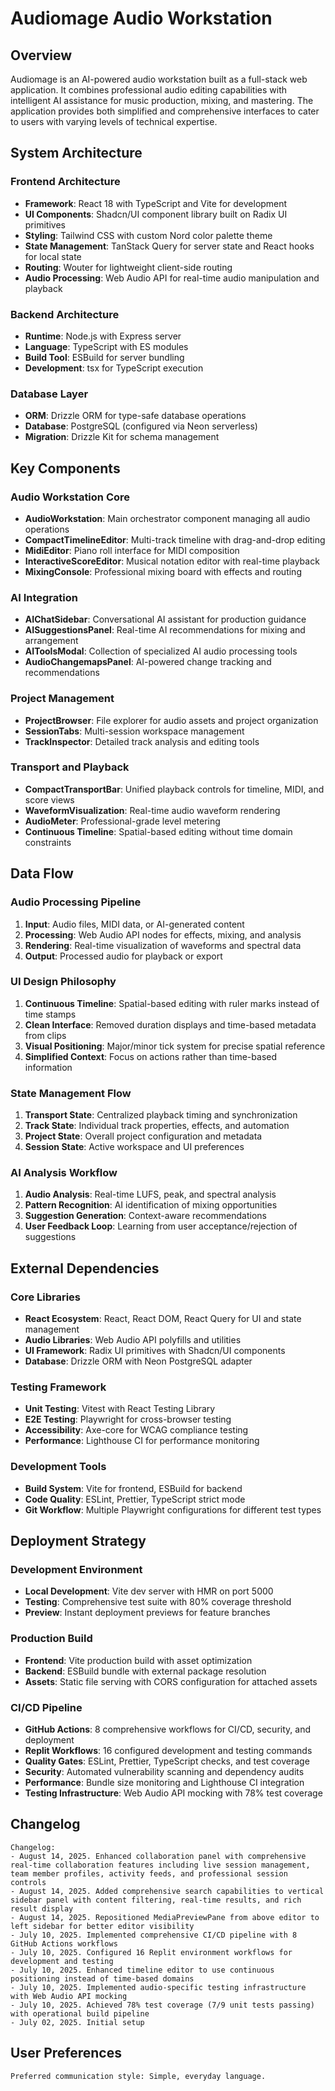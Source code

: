 # Audiomage Audio Workstation

## Overview

Audiomage is an AI-powered audio workstation built as a full-stack web application. It combines professional audio editing capabilities with intelligent AI assistance for music production, mixing, and mastering. The application provides both simplified and comprehensive interfaces to cater to users with varying levels of technical expertise.

## System Architecture

### Frontend Architecture
- **Framework**: React 18 with TypeScript and Vite for development
- **UI Components**: Shadcn/UI component library built on Radix UI primitives
- **Styling**: Tailwind CSS with custom Nord color palette theme
- **State Management**: TanStack Query for server state and React hooks for local state
- **Routing**: Wouter for lightweight client-side routing
- **Audio Processing**: Web Audio API for real-time audio manipulation and playback

### Backend Architecture
- **Runtime**: Node.js with Express server
- **Language**: TypeScript with ES modules
- **Build Tool**: ESBuild for server bundling
- **Development**: tsx for TypeScript execution

### Database Layer
- **ORM**: Drizzle ORM for type-safe database operations
- **Database**: PostgreSQL (configured via Neon serverless)
- **Migration**: Drizzle Kit for schema management

## Key Components

### Audio Workstation Core
- **AudioWorkstation**: Main orchestrator component managing all audio operations
- **CompactTimelineEditor**: Multi-track timeline with drag-and-drop editing
- **MidiEditor**: Piano roll interface for MIDI composition
- **InteractiveScoreEditor**: Musical notation editor with real-time playback
- **MixingConsole**: Professional mixing board with effects and routing

### AI Integration
- **AIChatSidebar**: Conversational AI assistant for production guidance
- **AISuggestionsPanel**: Real-time AI recommendations for mixing and arrangement
- **AIToolsModal**: Collection of specialized AI audio processing tools
- **AudioChangemapsPanel**: AI-powered change tracking and recommendations

### Project Management
- **ProjectBrowser**: File explorer for audio assets and project organization
- **SessionTabs**: Multi-session workspace management
- **TrackInspector**: Detailed track analysis and editing tools

### Transport and Playback
- **CompactTransportBar**: Unified playback controls for timeline, MIDI, and score views
- **WaveformVisualization**: Real-time audio waveform rendering
- **AudioMeter**: Professional-grade level metering
- **Continuous Timeline**: Spatial-based editing without time domain constraints

## Data Flow

### Audio Processing Pipeline
1. **Input**: Audio files, MIDI data, or AI-generated content
2. **Processing**: Web Audio API nodes for effects, mixing, and analysis
3. **Rendering**: Real-time visualization of waveforms and spectral data
4. **Output**: Processed audio for playback or export

### UI Design Philosophy
1. **Continuous Timeline**: Spatial-based editing with ruler marks instead of time stamps
2. **Clean Interface**: Removed duration displays and time-based metadata from clips
3. **Visual Positioning**: Major/minor tick system for precise spatial reference
4. **Simplified Context**: Focus on actions rather than time-based information

### State Management Flow
1. **Transport State**: Centralized playback timing and synchronization
2. **Track State**: Individual track properties, effects, and automation
3. **Project State**: Overall project configuration and metadata
4. **Session State**: Active workspace and UI preferences

### AI Analysis Workflow
1. **Audio Analysis**: Real-time LUFS, peak, and spectral analysis
2. **Pattern Recognition**: AI identification of mixing opportunities
3. **Suggestion Generation**: Context-aware recommendations
4. **User Feedback Loop**: Learning from user acceptance/rejection of suggestions

## External Dependencies

### Core Libraries
- **React Ecosystem**: React, React DOM, React Query for UI and state management
- **Audio Libraries**: Web Audio API polyfills and utilities
- **UI Framework**: Radix UI primitives with Shadcn/UI components
- **Database**: Drizzle ORM with Neon PostgreSQL adapter

### Testing Framework
- **Unit Testing**: Vitest with React Testing Library
- **E2E Testing**: Playwright for cross-browser testing
- **Accessibility**: Axe-core for WCAG compliance testing
- **Performance**: Lighthouse CI for performance monitoring

### Development Tools
- **Build System**: Vite for frontend, ESBuild for backend
- **Code Quality**: ESLint, Prettier, TypeScript strict mode
- **Git Workflow**: Multiple Playwright configurations for different test types

## Deployment Strategy

### Development Environment
- **Local Development**: Vite dev server with HMR on port 5000
- **Testing**: Comprehensive test suite with 80% coverage threshold
- **Preview**: Instant deployment previews for feature branches

### Production Build
- **Frontend**: Vite production build with asset optimization
- **Backend**: ESBuild bundle with external package resolution
- **Assets**: Static file serving with CORS configuration for attached assets

### CI/CD Pipeline
- **GitHub Actions**: 8 comprehensive workflows for CI/CD, security, and deployment
- **Replit Workflows**: 16 configured development and testing commands
- **Quality Gates**: ESLint, Prettier, TypeScript checks, and test coverage
- **Security**: Automated vulnerability scanning and dependency audits
- **Performance**: Bundle size monitoring and Lighthouse CI integration
- **Testing Infrastructure**: Web Audio API mocking with 78% test coverage

## Changelog

```
Changelog:
- August 14, 2025. Enhanced collaboration panel with comprehensive real-time collaboration features including live session management, team member profiles, activity feeds, and professional session controls
- August 14, 2025. Added comprehensive search capabilities to vertical sidebar panel with content filtering, real-time results, and rich result display
- August 14, 2025. Repositioned MediaPreviewPane from above editor to left sidebar for better editor visibility
- July 10, 2025. Implemented comprehensive CI/CD pipeline with 8 GitHub Actions workflows
- July 10, 2025. Configured 16 Replit environment workflows for development and testing
- July 10, 2025. Enhanced timeline editor to use continuous positioning instead of time-based domains
- July 10, 2025. Implemented audio-specific testing infrastructure with Web Audio API mocking
- July 10, 2025. Achieved 78% test coverage (7/9 unit tests passing) with operational build pipeline
- July 02, 2025. Initial setup
```

## User Preferences

```
Preferred communication style: Simple, everyday language.
```